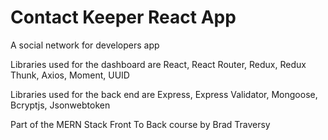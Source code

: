 # Contact Keeper React App

A social network for developers app

Libraries used for the dashboard are React, React Router, Redux, Redux Thunk, Axios, Moment, UUID

Libraries used for the back end are Express, Express Validator, Mongoose, Bcryptjs, Jsonwebtoken

Part of the MERN Stack Front To Back course by Brad Traversy
